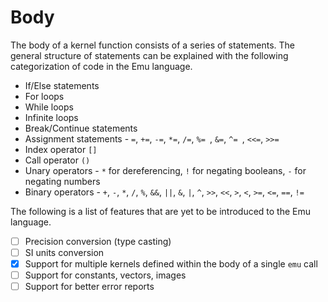 # Body
The body of a kernel function consists of a series of statements. The general structure of statements can be explained with the following categorization of code in the Emu language.
- If/Else statements
- For loops
- While loops
- Infinite loops
- Break/Continue statements
- Assignment statements - `=`, `+=`, `-=`, `*=`, `/=`, `%= `, `&=`, `^= `, `<<=`, `>>=`
- Index operator `[]`
- Call operator `()`
- Unary operators - `*` for dereferencing, `!` for negating booleans, `-` for negating numbers
- Binary operators - `+`, `-`, `*`, `/`, `%`, `&&`, `||`, `&`, `|`, `^`, `>>`, `<<`, `>`, `<`, `>=`, `<=`, `==`, `!=`

The following is a list of features that are yet to be introduced to the Emu language.
- [ ] Precision conversion (type casting)
- [ ] SI units conversion
- [x] Support for multiple kernels defined within the body of a single `emu` call
- [ ] Support for constants, vectors, images
- [ ] Support for better error reports
